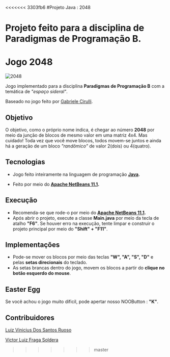 
<<<<<<< 3303fb6
#Projeto Java : 2048

Projeto feito para a disciplina de Paradigmas de Programação B.
=======
# Jogo 2048

![2048](https://user-images.githubusercontent.com/38138765/66098467-105f5f00-e579-11e9-9b54-cb8f110560e3.png)

Jogo implementado para a disciplina **Paradigmas de Programação B** com a temática de *"espaço sideral"*. 

Baseado no jogo feito por [Gabriele Cirulli](https://github.com/gabrielecirulli).

## Objetivo
O  objetivo, como o próprio nome indica, é chegar ao número **2048** por meio da junção de blocos de mesmo valor em uma matriz 4x4.
Mas cuidado! Toda vez que você move blocos, todos movem-se juntos e ainda há a geração de um bloco *"randômico"* de valor 2(dois) ou 4(quatro).

## Tecnologias

- Jogo feito inteiramente na linguagem de programação **[Java](https://java.com/pt_BR/download/faq/whatis_java.xml).** 

- Feito por meio do **[Apache NetBeans 11.1](https://netbeans.apache.org/download/index.html).** 

## Execução

- Recomenda-se que rode-o por meio do **[Apache NetBeans 11.1](https://netbeans.apache.org/download/index.html).**
- Após abrir o projeto, execute a classe **Main.java** por meio da tecla de atalho **"F6"**. Se houver erro na execução, tente limpar e construir o projeto principal por meio do **"Shift" + "F11"**.

## Implementações

- Pode-se mover os blocos por meio das teclas **"W", "A", "S", "D"** e pelas **setas direcionais** do teclado.
- As setas brancas dentro do jogo, movem os blocos a partir do **clique no botão esquerdo do mouse**.

## Easter Egg
Se você achou o jogo muito dificil, pode apertar nosso NOOButton : **"K"**.

## Contribuidores
[Luiz Vinicius Dos Santos Ruoso](https://github.com/luizvruoso)

[Victor Luiz Fraga Soldera](https://github.com/VictorSoldera)


>>>>>>> master
